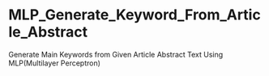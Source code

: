 # MLP_Generate_Keyword_From_Article_Abstract
Generate Main Keywords from Given Article Abstract Text Using MLP(Multilayer Perceptron)
